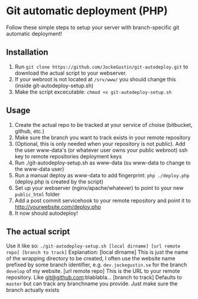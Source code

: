# Git automatic deployment (PHP)

Follow these simple steps to setup your server with branch-specific git automatic deployment!

## Installation
1. Run `git clone https://github.com/JockeGustin/git-autodeploy.git` to download the actual script to your webserver.
2. If your webroot is not located at `/srv/www/` you should change this (inside git-autodeploy-setup.sh)
3. Make the script excecutable: `chmod +x git-autodeploy-setup.sh`

## Usage
1. Create the actual repo to be tracked at your service of choise (bitbucket, github, etc.)
2. Make sure the branch you want to track exists in your remote repository
3. (Optional, this is only needed when your repository is not public). Add the user www-data's (or whatever user owns your public webroot) ssh key to remote repositories deployment keys
4. Run ./git-autodeploy-setup.sh as www-data (su www-data to change to the www-data user)
5. Run a manual deploy as www-data to add fingerprint: `php ./deploy.php` (deploy.php is created by the script)
6. Set up your webserver (nginx/apache/whatever) to point to your new `public_html` folder
7. Add a post commit servicehook to your remote repository and point it to http://yourwebsite.com/deploy.php
8. It now should autodeploy!

## The actual script
Use it like so: `./git-autodeploy-setup.sh [local dirname] [url remote repo] [branch to track]`
Explanation:
[local dirname] This is just the name of the wrapping directory to be created, I often use the website name prefixed by some branch identifier, e.g. `dev.jockegustin.se` for the branch `develop` of my website. 
[url remote repo] This is the URL to your remote repository. Like git@github.com:blablabla...
[branch to track] Defaults to `master` but can track any branchname you provide. Just make sure the branch actually exists
